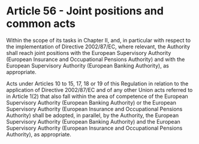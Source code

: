 # Article 56 - Joint positions and common acts


Within the scope of its tasks in Chapter II, and, in particular with respect to the implementation of Directive 2002/87/EC, where relevant, the Authority shall reach joint positions with the European Supervisory Authority (European Insurance and Occupational Pensions Authority) and with the European Supervisory Authority (European Banking Authority), as appropriate.

Acts under Articles 10 to 15, 17, 18 or 19 of this Regulation in relation to the application of Directive 2002/87/EC and of any other Union acts referred to in Article 1(2) that also fall within the area of competence of the European Supervisory Authority (European Banking Authority) or the European Supervisory Authority (European Insurance and Occupational Pensions Authority) shall be adopted, in parallel, by the Authority, the European Supervisory Authority (European Banking Authority) and the European Supervisory Authority (European Insurance and Occupational Pensions Authority), as appropriate.
